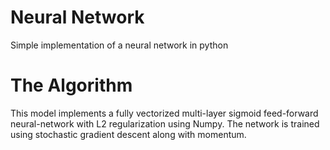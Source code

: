 Neural Network
==============
Simple implementation of a neural network in python

The Algorithm
=============
This model implements a fully vectorized multi-layer sigmoid feed-forward neural-network with L2 regularization using Numpy. The network is trained using stochastic gradient descent along with momentum.
